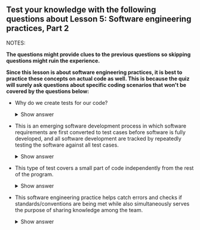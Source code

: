 ## Test your knowledge with the following questions about Lesson 5: Software engineering practices, Part 2

NOTES: 

**The questions might provide clues to the previous questions so skipping questions might ruin the experience.**

**Since this lesson is about software engineering practices, it is best to practice these concepts on actual code as well. This is because the quiz will surely ask questions about specific coding scenarios that won't be covered by the questions below:**

* Why do we create tests for our code?
    <details>
      <summary>Show answer</summary>

      Because some problems/errors in code aren't easily detectable. And sometimes we create unintentional mistakes due to human error. Our tests help catch those errors.

    </details>

* This is an emerging software development process in which software requirements are first converted to test cases before software is fully developed, and all software development are tracked by repeatedly testing the software against all test cases.
    <details>
      <summary>Show answer</summary>

      Test-driven development (TDD)

    </details>

* This type of test covers a small part of code independently from the rest of the program.
    <details>
      <summary>Show answer</summary>

      Unit test

    </details>

* This software engineering practice helps catch errors and checks if standards/conventions are being met while also simultaneously serves the purpose of sharing knowledge among the team.
    <details>
      <summary>Show answer</summary>

      Code review

    </details>
